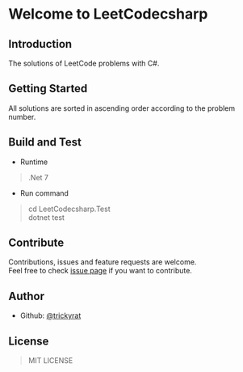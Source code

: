 # Welcome to LeetCodecsharp

## Introduction

The solutions of LeetCode problems with C#.  

## Getting Started

All solutions are sorted in ascending order according to the problem number.  

## Build and Test

- Runtime  

> .Net 7

- Run command  

> cd LeetCodecsharp.Test  
> dotnet test  

## Contribute

Contributions, issues and feature requests are welcome.  
Feel free to check [issue page](https://github.com/Leetcodecsharp/issues) if you want to contribute.

## Author

- Github: [@trickyrat](https://github.com/trickyrat)

## License

> MIT LICENSE
